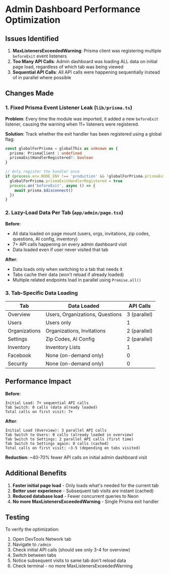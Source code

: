 # Admin Dashboard Performance Optimization

## Issues Identified

1. **MaxListenersExceededWarning**: Prisma client was registering multiple `beforeExit` event listeners
2. **Too Many API Calls**: Admin dashboard was loading ALL data on initial page load, regardless of which tab was being viewed
3. **Sequential API Calls**: All API calls were happening sequentially instead of in parallel where possible

## Changes Made

### 1. Fixed Prisma Event Listener Leak (`lib/prisma.ts`)

**Problem**: Every time the module was imported, it added a new `beforeExit` listener, causing the warning when 11+ listeners were registered.

**Solution**: Track whether the exit handler has been registered using a global flag:

```typescript
const globalForPrisma = globalThis as unknown as {
  prisma: PrismaClient | undefined
  prismaExitHandlerRegistered?: boolean
}

// Only register the handler once
if (process.env.NODE_ENV !== 'production' && !globalForPrisma.prismaExitHandlerRegistered) {
  globalForPrisma.prismaExitHandlerRegistered = true
  process.on('beforeExit', async () => {
    await prisma.$disconnect()
  })
}
```

### 2. Lazy-Load Data Per Tab (`app/admin/page.tsx`)

**Before**:
- All data loaded on page mount (users, orgs, invitations, zip codes, questions, AI config, inventory)
- 7+ API calls happening on every admin dashboard visit
- Data loaded even if user never visited that tab

**After**:
- Data loads only when switching to a tab that needs it
- Tabs cache their data (won't reload if already loaded)
- Multiple related endpoints load in parallel using `Promise.all()`

### 3. Tab-Specific Data Loading

| Tab | Data Loaded | API Calls |
|-----|-------------|-----------|
| Overview | Users, Organizations, Questions | 3 (parallel) |
| Users | Users only | 1 |
| Organizations | Organizations, Invitations | 2 (parallel) |
| Settings | Zip Codes, AI Config | 2 (parallel) |
| Inventory | Inventory Lists | 1 |
| Facebook | None (on-demand only) | 0 |
| Security | None (on-demand only) | 0 |

## Performance Impact

**Before**:
```
Initial Load: 7+ sequential API calls
Tab Switch: 0 calls (data already loaded)
Total calls on first visit: 7+
```

**After**:
```
Initial Load (Overview): 3 parallel API calls
Tab Switch to Users: 0 calls (already loaded in overview)
Tab Switch to Settings: 2 parallel API calls (first time)
Tab Switch to Settings again: 0 calls (cached)
Total calls on first visit: ~3-5 (depending on tabs visited)
```

**Reduction**: ~40-70% fewer API calls on initial admin dashboard visit

## Additional Benefits

1. **Faster initial page load** - Only loads what's needed for the current tab
2. **Better user experience** - Subsequent tab visits are instant (cached)
3. **Reduced database load** - Fewer concurrent queries to Neon
4. **No more MaxListenersExceededWarning** - Single Prisma exit handler

## Testing

To verify the optimization:
1. Open DevTools Network tab
2. Navigate to `/admin`
3. Check initial API calls (should see only 3-4 for overview)
4. Switch between tabs
5. Notice subsequent visits to same tab don't reload data
6. Check terminal - no more MaxListenersExceededWarning


















